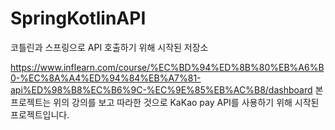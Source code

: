 # SpringKotlinAPI
코틀린과 스프링으로 API 호출하기 위해 시작된 저장소

https://www.inflearn.com/course/%EC%BD%94%ED%8B%80%EB%A6%B0-%EC%8A%A4%ED%94%84%EB%A7%81-api%ED%98%B8%EC%B6%9C-%EC%9E%85%EB%AC%B8/dashboard
본 프로젝트는 위의 강의를 보고 따라한 것으로 KaKao pay API를 사용하기 위해 시작된 프로젝트입니다.


